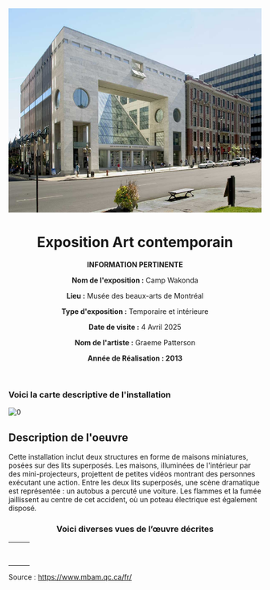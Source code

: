 <div align="center"><img src="https://github.com/MrPoutineQc/H25_V11_inspirations_WARREN/blob/main/Exposition_MBAM/medias/photo_exterieur_mbam.jpg" alt="photo_exterieur_mbam" width="600" height="406"></div>

<h1 align="center">Exposition Art contemporain</h1>

<div align=center>

**INFORMATION PERTINENTE**

**Nom de l'exposition :** Camp Wakonda
  
**Lieu :** Musée des beaux-arts de Montréal
<br>
  
**Type d'exposition :** Temporaire et intérieure
<br>
  
**Date de visite :** 4 Avril 2025 

**Nom de l'artiste :** Graeme Patterson

**Année de Réalisation : 2013**
</div>

<br>

### Voici la carte descriptive de l'installation
<img src="0" alt="0" width="0" height="0">

## Description de l'oeuvre 
Cette installation inclut deux structures en forme de maisons miniatures, posées sur des lits superposés. Les maisons, illuminées de l'intérieur par des mini-projecteurs, projettent de petites vidéos montrant des personnes exécutant une action. Entre les deux lits superposés, une scène dramatique est représentée : un autobus a percuté une voiture. Les flammes et la fumée jaillissent au centre de cet accident, où un poteau électrique est également disposé.

<h3 align="center">Voici diverses vues de l’œuvre décrites</h3>
<table align="center">
  <tr>
    <td><img src=""></td>
    <td><img src=""></td>
    <td><img src=""></td>
  </tr>
  <tr align="center">
    <td><img src=""></td>
    <td><img src=""></td>
    <td><img src=""></td>
  </tr>
</table>







Source : https://www.mbam.qc.ca/fr/
